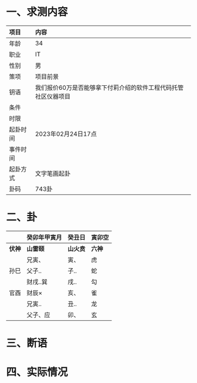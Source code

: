 # 一、求测内容
|项目|内容|
|:-|:-|
|年龄|34|
|职业|IT|
|性别|男|
|策项|项目前景|
|钥语|我们报价60万是否能够拿下付莉介绍的软件工程代码托管社区仪器项目|
|条件||
|时限||
|起卦时间|2023年02月24日17点|
|事件时间||
|起卦方式|文字笔画起卦|
|卦码|743卦|

# 二、卦
||癸卯年甲寅月|癸丑日|寅卯空|
|:-|:-|:-|:-|
|**伏神**|**山雷颐**|**山火贲**|**六神**|
||兄寅、|寅、|虎|
|孙巳|父子..|子..|蛇|
||财戌..巽|戌..|勾|
|官酉|财辰×|亥、|雀|
||兄寅..|丑..|龙|
||父子、应|卯、|玄|


# 三、断语

# 四、实际情况